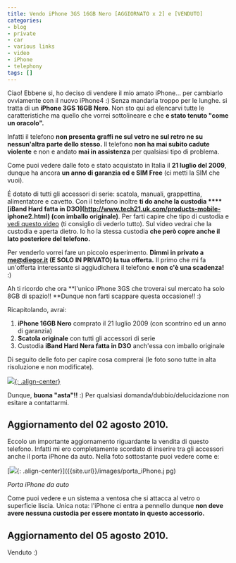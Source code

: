 ```yaml
---
title: Vendo iPhone 3GS 16GB Nero [AGGIORNATO x 2] e [VENDUTO]
categories:
- blog
- private
- car
- various links
- video
- iPhone
- telephony
tags: []
---
```

Ciao! Ebbene si, ho deciso di vendere il mio amato iPhone... per cambiarlo
ovviamente con il nuovo iPhone4 :) Senza mandarla troppo per le lunghe. si
tratta di un **iPhone 3GS 16GB Nero**. Non sto qui ad elencarvi tutte le
caratteristiche ma quello che vorrei sottolineare e che **e stato tenuto "come
un oracolo".**

Infatti il telefono **non presenta graffi ne sul vetro ne sul retro ne su
nessun'altra parte dello stesso.** Il telefono **non ha mai subito cadute
violente** e non e andato **mai in assistenza** per qualsiasi tipo di
problema.

Come puoi vedere dalle foto e stato acquistato in Italia il **21 luglio del
2009**, dunque ha ancora **un anno di garanzia ed e SIM Free** (ci metti la
SIM che vuoi).

É dotato di tutti gli accessori di serie: scatola, manuali, grappettina,
alimentatore e cavetto. Con il telefono inoltre **ti do anche  la custodia
****[iBand Hard fatta in D3O](http://www.tech21.uk.com/products-mobile-
iphone2.html) (con imballo originale)**. Per farti capire che tipo di custodia
e [vedi questo video](http://www.youtube.com/watch?v=j4uMTZWh0Rc) (ti
consiglio di vederlo tutto). Sul video vedrai che la custodia e aperta dietro.
Io ho la stessa custodia **che però copre anche il lato posteriore del
telefono.**

Per venderlo vorrei fare un piccolo esperimento. **Dimmi in privato a
me@diegor.it (E SOLO IN PRIVATO) la tua offerta.** Il primo che mi fa
un'offerta interessante si aggiudichera il telefono **e non c'è una
scadenza!** :)

Ah ti ricordo che ora **l'unico iPhone 3GS che troverai sul mercato ha solo
8GB di spazio!! **Dunque non farti scappare questa occasione!! :)

Ricapitolando, avrai:

  1. **iPhone 16GB Nero** comprato il 21 luglio 2009 (con scontrino ed un anno di garanzia)
  2. **Scatola originale** con tutti gli accessori di serie
  3. Custodia **iBand Hard Nera fatta in D3O** anch'essa con imballo originale
  

  
Di seguito delle foto per capire cosa comprerai (le foto sono tutte in alta
risoluzione e non modificate).

[![]({{site.url}}/images/iPhone3.jpg){: .align-center}]({{site.url}}/images/iPhone3.jpg)

Dunque, **buona "asta"!!** :) Per qualsiasi domanda/dubbio/delucidazione non
esitare a contattarmi.

## Aggiornamento del 02 agosto 2010.

  
Eccolo un importante aggiornamento riguardante la vendita di questo telefono.
Infatti mi ero completamente scordato di inserire tra gli accessori anche il
porta iPhone da auto. Nella foto sottostante puoi vedere come e:

[![]({{site.url}}/images/porta_iPhone.jpg){: .align-center}]({{site.url}}/images/porta_iPhone.j
pg)

_Porta iPhone da auto_

Come puoi vedere e un sistema a ventosa che si attacca al vetro o superficie
liscia. Unica nota: l'iPhone ci entra a pennello dunque **non deve avere
nessuna custodia per essere montato in questo accessorio.**

## Aggiornamento del 05 agosto 2010.

  
Venduto :)

